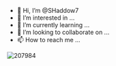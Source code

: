 - 👋 Hi, I’m @SHaddow7
- 👀 I’m interested in ...
- 🌱 I’m currently learning ...
- 💞️ I’m looking to collaborate on ...
- 📫 How to reach me ...

![207984](https://user-images.githubusercontent.com/46909788/206862067-7a17e3e4-c094-41c8-a11a-a93c20183c80.gif)
